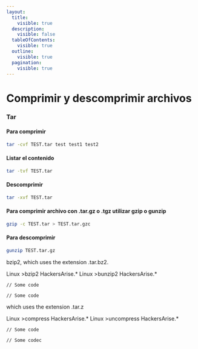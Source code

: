 ```yaml
---
layout:
  title:
    visible: true
  description:
    visible: false
  tableOfContents:
    visible: true
  outline:
    visible: true
  pagination:
    visible: true
---
```


# Comprimir y descomprimir archivos

### Tar

#### Para comprimir&#x20;

```bash
tar -cvf TEST.tar test test1 test2
```

#### Listar el contenido

```bash
tar -tvf TEST.tar
```

#### Descomprimir

```bash
tar -xvf TEST.tar
```

#### Para comprimir archivo con .tar.gz o .tgz utilizar gzip o gunzip

```bash
gzip -c TEST.tar > TEST.tar.gzc
```

#### Para descomprimir

```bash
gunzip TEST.tar.gz
```

bzip2, which uses the extension .tar.bz2.

Linux >bzip2 HackersArise.\* Linux >bunzip2 HackersArise.\*

```
// Some code
```

```
// Some code
```

which uses the extension .tar.z

Linux >compress HackersArise.\* Linux >uncompress HackersArise.\*

```
// Some code
```

```
// Some codec
```
